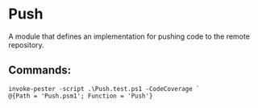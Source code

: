 Push
======
A module that defines an implementation for pushing code to the remote repository.

Commands:
---------
```
invoke-pester -script .\Push.test.ps1 -CodeCoverage `
@{Path = 'Push.psm1'; Function = 'Push'}
```